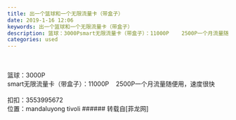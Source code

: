 ```yaml
---
title: 出一个篮球和一个无限流量卡（带盒子）
date: 2019-1-16 12:06
keywords: 出一个篮球和一个无限流量卡（带盒子）
description: 篮球：3000Psmart无限流量卡（带盒子）：11000P    2500P一个月流量随便用，速度很快扣扣：3553995672位置：mandaluyong tivoli
categories: used
---
```

<td class="t_f" id="postmessage_2706103">

<br/>
<br/>
篮球：3000P<br/>
smart无限流量卡（带盒子）：11000P    2500P一个月流量随便用，速度很快<br/>
<br/>
扣扣：3553995672<br/>
位置：mandaluyong tivoli</td>
###### 转载自[菲龙网]